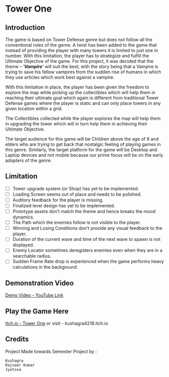 
# Tower One

## Introduction

The game is based on Tower Defense genre but does not follow all the conventional rules of the genre. A twist has been added to the game that instead of providing the player with many towers it is limited to just one in number. With this limitation, the player has to strategize and fulfill the Ultimate Objective of the game. For this project, it was decided that the theme – ‘**_Vampire_**’ will suit the best, with the story being that a Vampire is trying to save his fellow vampires from the sudden rise of humans in which they use articles which work best against a vampire.

With this limitation in place, the player has been given the freedom to explore the map while picking up the collectibles which will help them in reaching their ultimate goal which again is different from traditional Tower Defense games where the player is static and can only place towers in any given location within a grid.

The Collectibles collected while the player explores the map will help them in upgrading the tower which will in turn help them in achieving their Ultimate Objective.

The target audience for this game will be Children above the age of 8 and elders who are trying to get back that nostalgic feeling of playing games in this genre. Similarly, the target platform for the game will be Desktop and Laptop devices and not mobile because our prime focus will be on the early adopters of the genre.

## Limitation

 - [ ] Tower upgrade system (or Shop) has yet to be implemented.
 - [ ] Loading Screen seems out of place and needs to be polished.
 - [ ] Auditory feedback for the player is missing.
 - [ ] Finalized level design has yet to be implemented.
 - [ ] Prototype assets don’t match the theme and hence breaks the mood
       dynamics.
 - [ ] The Path which the enemies follow is not visible to the player.
 - [ ] Winning and Losing Conditions don’t provide any visual feedback
       to the player.
 - [ ] Duration of the current wave and time of the next wave to spawn
       is not displayed.
 - [ ] Enemy Locator sometimes deregisters enemies even when they are in
       a searchable radius.
 - [ ] Sudden Frame Rate drop is experienced when the game performs
       heavy calculations in the background.
       
## Demonstration Video
[Demo Video - YouTube Link](https://www.youtube.com/watch?v=rWCoaHVQym8)

## Play the Game Here
[Itch.io - Tower One](https://kushagra4218.itch.io/tower-one)
or visit - kushagra4218.itch.io

## Credits
Project Made towards Semester Project by :

    Kushagra
    Rajveer Kumar
    Jyotsna
